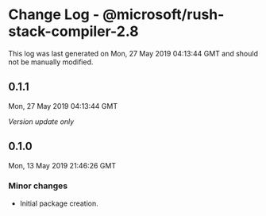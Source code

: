 # Change Log - @microsoft/rush-stack-compiler-2.8

This log was last generated on Mon, 27 May 2019 04:13:44 GMT and should not be manually modified.

## 0.1.1
Mon, 27 May 2019 04:13:44 GMT

*Version update only*

## 0.1.0
Mon, 13 May 2019 21:46:26 GMT

### Minor changes

- Initial package creation.

